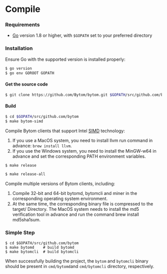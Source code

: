 # Compile

<a name="Requirements"></a>
### Requirements

* [Go](https://golang.org/doc/install) version 1.8 or higher, with `$GOPATH` set to your preferred directory

<a name="Installation"></a>
### Installation

Ensure Go with the supported version is installed properly:

```bash
$ go version
$ go env GOROOT GOPATH
```

<a name="2898b2bb"></a>
#### Get the source code

```bash
$ git clone https://github.com/Bytom/bytom.git $GOPATH/src/github.com/bytom
```

<a name="Build"></a>
#### Build

```bash
$ cd $GOPATH/src/github.com/bytom
$ make bytom-simd
```

Compile Bytom clients that support Intel [SIMD](https://en.wikipedia.org/wiki/Streaming_SIMD_Extensionsl) technology:

1. If you use a MacOS system, you need to install llvm run command in advance: `brew install llvm`.
1. If you use the Windows system, you need to install the MinGW-w64 in advance and set the corresponding PATH environment variables.

```bash
$ make release
```

```bash
$ make release-all
```

Compile multiple versions of Bytom clients, including:
1. Compile 32-bit and 64-bit bytomd, bytomcli and miner in the corresponding operating system environment.
1. At the same time, the corresponding binary file is compressed to the target/ Directory. The MacOS system needs to install the md5 verification tool in advance and run the command brew install md5sha1sum.

<a name="bacbf0f6"></a>
### Simple Step

```
$ cd $GOPATH/src/github.com/bytom
$ make bytomd    # build bytomd
$ make bytomcli  # build bytomcli
```

When successfully building the project, the `bytom` and `bytomcli` binary should be present in `cmd/bytomd`and `cmd/bytomcli` directory, respectively.
